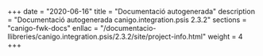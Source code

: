 +++
date        = "2020-06-16"
title       = "Documentació autogenerada"
description = "Documentació autogenerada canigo.integration.psis 2.3.2"
sections    = "canigo-fwk-docs"
enllac		= "/documentacio-llibreries/canigo.integration.psis/2.3.2/site/project-info.html"
weight      = 4
+++
